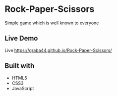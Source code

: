# Rock-Paper-Scissors
Simple game which is well known to everyone

## Live Demo
Live https://graba44.github.io/Rock-Paper-Scissors/

## Built with
* HTML5
* CSS3
* JavaScript

